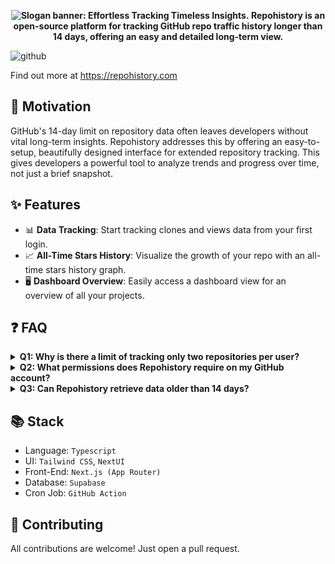<p align="center">
  <b>
    <picture>
      <source media="(prefers-color-scheme: dark)" srcset="https://github.com/repohistory/repohistory/assets/74842863/f6e17fa3-3b2a-4032-a869-d3ca560ff522">
      <img alt="Slogan banner: Effortless Tracking Timeless Insights." src="https://github.com/repohistory/repohistory/assets/74842863/3b321e1e-c8de-4aa8-928e-a73d382e197d">
    </picture>
    Repohistory is an open-source platform for tracking GitHub repo traffic history longer than 14 days, offering an easy and detailed long-term view.
  </b>
</p>

![github](https://github.com/repohistory/repohistory/assets/74842863/6bbceee7-fb6f-4eba-8665-4b1106883a3c)

Find out more at https://repohistory.com

## 🎯 Motivation

GitHub's 14-day limit on repository data often leaves developers without vital long-term insights. Repohistory addresses this by offering an easy-to-setup, beautifully designed interface for extended repository tracking. This gives developers a powerful tool to analyze trends and progress over time, not just a brief snapshot.

## ✨ Features

- 📊 **Data Tracking**: Start tracking clones and views data from your first login.
- 📈 **All-Time Stars History**: Visualize the growth of your repo with an all-time stars history graph.
- 🖥️ **Dashboard Overview**: Easily access a dashboard view for an overview of all your projects.

## ❓ FAQ

<details>
<summary><b>Q1: Why is there a limit of tracking only two repositories per user?</b></summary>
We're using Supabase's free plan, which has certain usage limits. The two-repo limit helps us stay within these quotas. As Repohistory grows, we plan to revisit and potentially increase this limit based on our capacity and project's expansion.
</details>

<details>
<summary><b>Q2: What permissions does Repohistory require on my GitHub account?</b></summary>
Repohistory uses GitHub Apps to request specific permissions from users. We require read access to <a href="https://docs.github.com/en/rest/overview/permissions-required-for-github-apps?apiVersion=2022-11-28#repository-permissions-for-metadata">Metadata</a> for basic information, and read access to <a href="https://docs.github.com/en/rest/overview/permissions-required-for-github-apps?apiVersion=2022-11-28#repository-permissions-for-administration">Administration</a> for traffic data.
</details>

<details>
<summary><b>Q3: Can Repohistory retrieve data older than 14 days?</b></summary>
No, GitHub provides access to data only for the past 14 days. However, Repohistory will accumulate and make available data extending beyond the 14-day limit from your first login.
</details>

## 📚 Stack

- Language: `Typescript`
- UI: `Tailwind CSS`, `NextUI`
- Front-End: `Next.js (App Router)`
- Database: `Supabase`
- Cron Job: `GitHub Action`

## 🦾 Contributing

All contributions are welcome! Just open a pull request.
